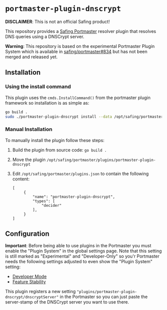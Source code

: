 # `portmaster-plugin-dnscrypt`

**DISCLAIMER**: This is not an official Safing product!  

This repository provides a [Safing Portmaster](https://github.com/safing/portmaster) resolver plugin that resolves DNS queries using a DNSCrypt server.

**Warning**: This repository is based on the experimental Portmaster Plugin System which is available in [safing/portmaster#834](https://github.com/safing/portmaster/pull/834) but has not been merged and released yet.

## Installation

### Using the install command

This plugin uses the `cmds.InstallCommand()` from the portmaster plugin framework so installation is as simple as:

```bash
go build .
sudo ./portmaster-plugin-dnscrypt install --data /opt/safing/portmaster
```

### Manual Installation

To manually install the plugin follow these steps:

1. Build the plugin from source code: `go build .`
2. Move the plugin `/opt/safing/portmaster/plugins/portmaster-plugin-dnscrypt`
3. Edit `/opt/safing/portmaster/plugins.json` to contain the following content:

   ```
   [
        {
            "name": "portmaster-plugin-dnscrypt",
            "types": [
                "decider"
            ],
        }
   ]
   ```

## Configuration

**Important**: Before being able to use plugins in the Portmaster you must enable the "Plugin System" in the global settings page. Note that this setting is still marked as "Experimental" and "Developer-Only" so you'r Portmaster needs the following settings adjusted to even show the "Plugin System" setting:

 - [Developer Mode](https://docs.safing.io/portmaster/settings#core/devMode)
 - [Feature Stability](https://docs.safing.io/portmaster/settings#core/releaseLevel)

This plugin registers a new setting `"plugins/portmaster-plugin-dnscrypt/dnscryptServer"` in the Portmaster so you can just paste the server-stamp of the DNSCrypt server you want to use there.
